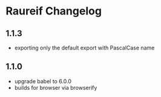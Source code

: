 # Raureif Changelog

## 1.1.3

* exporting only the default export with PascalCase name

## 1.1.0

* upgrade babel to 6.0.0
* builds for browser via browserify

